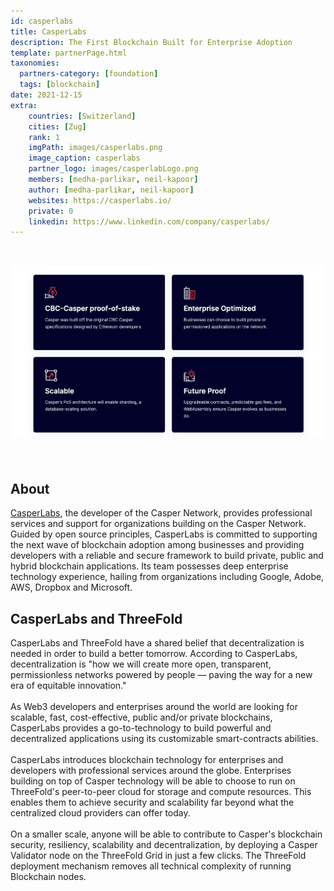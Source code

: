 ```yaml
---
id: casperlabs
title: CasperLabs
description: The First Blockchain Built for Enterprise Adoption
template: partnerPage.html
taxonomies:
  partners-category: [foundation]
  tags: [blockchain]
date: 2021-12-15
extra:
    countries: [Switzerland]
    cities: [Zug]
    rank: 1
    imgPath: images/casperlabs.png
    image_caption: casperlabs
    partner_logo: images/casperlabLogo.png
    members: [medha-parlikar, neil-kapoor]
    author: [medha-parlikar, neil-kapoor]
    websites: https://casperlabs.io/
    private: 0
    linkedin: https://www.linkedin.com/company/casperlabs/
---
```


<br/>

![casperlabs](/images/casperlabs2.png)

<br/>

## About

[CasperLabs](https://casperlabs.io), the developer of the Casper Network, provides professional services and support for organizations building on the Casper Network. Guided by open source principles, CasperLabs is committed to supporting the next wave of blockchain adoption among businesses and providing developers with a reliable and secure framework to build private, public and hybrid blockchain applications. Its team possesses deep enterprise technology experience, hailing from organizations including Google, Adobe, AWS, Dropbox and Microsoft.

## CasperLabs and ThreeFold 

CasperLabs and ThreeFold have a shared belief that decentralization is needed in order to build a better tomorrow. According to CasperLabs, decentralization is "how we will create more open, transparent, permissionless networks powered by people — paving the way for a new era of equitable innovation."
<br/>
<br/>
As Web3 developers and enterprises around the world are looking for scalable, fast, cost-effective, public and/or private blockchains, CasperLabs provides a go-to-technology to build powerful and decentralized applications using its customizable smart-contracts abilities.
<br/>
<br/>
CasperLabs introduces blockchain technology for enterprises and developers with professional services around the globe. Enterprises building on top of Casper technology will be able to choose to run on ThreeFold's peer-to-peer cloud for storage and compute resources. This enables them to achieve security and scalability far beyond what the centralized cloud providers can offer today.
<br/>
<br/>
On a smaller scale, anyone will be able to contribute to Casper's blockchain security, resiliency, scalability and decentralization, by deploying a Casper Validator node on the ThreeFold Grid in just a few clicks. The ThreeFold deployment mechanism removes all technical complexity of running Blockchain nodes.



